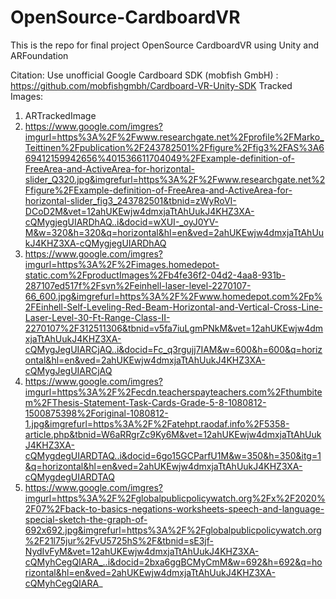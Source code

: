 # OpenSource-CardboardVR
This is the repo for final project OpenSource CardboardVR using Unity and ARFoundation

Citation:
Use unofficial Google Cardboard SDK (mobfish GmbH) : https://github.com/mobfishgmbh/Cardboard-VR-Unity-SDK
Tracked Images:
1. ARTrackedImage
2. https://www.google.com/imgres?imgurl=https%3A%2F%2Fwww.researchgate.net%2Fprofile%2FMarko_Teittinen%2Fpublication%2F243782501%2Ffigure%2Ffig3%2FAS%3A669412159942656%401536611704049%2FExample-definition-of-FreeArea-and-ActiveArea-for-horizontal-slider_Q320.jpg&imgrefurl=https%3A%2F%2Fwww.researchgate.net%2Ffigure%2FExample-definition-of-FreeArea-and-ActiveArea-for-horizontal-slider_fig3_243782501&tbnid=zWyRoVI-DCoD2M&vet=12ahUKEwjw4dmxjaTtAhUukJ4KHZ3XA-cQMygjegUIARDhAQ..i&docid=wXUI-_oyJ0YV-M&w=320&h=320&q=horizontal&hl=en&ved=2ahUKEwjw4dmxjaTtAhUukJ4KHZ3XA-cQMygjegUIARDhAQ
3. https://www.google.com/imgres?imgurl=https%3A%2F%2Fimages.homedepot-static.com%2FproductImages%2Fb4fe36f2-04d2-4aa8-931b-287107ed517f%2Fsvn%2Feinhell-laser-level-2270107-66_600.jpg&imgrefurl=https%3A%2F%2Fwww.homedepot.com%2Fp%2FEinhell-Self-Leveling-Red-Beam-Horizontal-and-Vertical-Cross-Line-Laser-Level-30-Ft-Range-Class-II-2270107%2F312511306&tbnid=v5fa7iuLgmPNkM&vet=12ahUKEwjw4dmxjaTtAhUukJ4KHZ3XA-cQMygJegUIARCjAQ..i&docid=Fc_q3rgujj7IAM&w=600&h=600&q=horizontal&hl=en&ved=2ahUKEwjw4dmxjaTtAhUukJ4KHZ3XA-cQMygJegUIARCjAQ
4. https://www.google.com/imgres?imgurl=https%3A%2F%2Fecdn.teacherspayteachers.com%2Fthumbitem%2FThesis-Statement-Task-Cards-Grade-5-8-1080812-1500875398%2Foriginal-1080812-1.jpg&imgrefurl=https%3A%2F%2Fatehpt.raodaf.info%2F5358-article.php&tbnid=W6aRRgrZc9Ky6M&vet=12ahUKEwjw4dmxjaTtAhUukJ4KHZ3XA-cQMygdegUIARDTAQ..i&docid=6go15GCParfU1M&w=350&h=350&itg=1&q=horizontal&hl=en&ved=2ahUKEwjw4dmxjaTtAhUukJ4KHZ3XA-cQMygdegUIARDTAQ
5. https://www.google.com/imgres?imgurl=https%3A%2F%2Fglobalpublicpolicywatch.org%2Fx%2F2020%2F07%2Fback-to-basics-negations-worksheets-speech-and-language-special-sketch-the-graph-of-692x692.jpg&imgrefurl=https%3A%2F%2Fglobalpublicpolicywatch.org%2F21l75jur%2FvU5725hS%2F&tbnid=sE3jf-NydIvFyM&vet=12ahUKEwjw4dmxjaTtAhUukJ4KHZ3XA-cQMyhCegQIARA_..i&docid=2bxa6ggBCMyCmM&w=692&h=692&q=horizontal&hl=en&ved=2ahUKEwjw4dmxjaTtAhUukJ4KHZ3XA-cQMyhCegQIARA_
